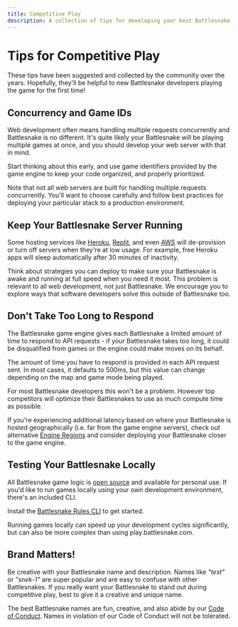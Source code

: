 ```yaml
---
title: Competitive Play
description: A collection of tips for developing your best Battlesnake.
---
```


# Tips for Competitive Play

These tips have been suggested and collected by the community over the years. Hopefully, they'll be helpful to new Battlesnake developers playing the game for the first time!


## Concurrency and Game IDs

Web development often means handling multiple requests concurrently and Battlesnake is no different. It's quite likely your Battlesnake will be playing multiple games at once, and you should develop your web server with that in mind.

Start thinking about this early, and use game identifiers provided by the game engine to keep your code organized, and properly prioritized.

Note that not all web servers are built for handling multiple requests concurrently. You'll want to choose carefully and follow best practices for deploying your particular stack to a production environment.


## Keep Your Battlesnake Server Running

Some hosting services like [Heroku](https://www.heroku.com), [Replit](https://repl.it), and even [AWS](https://aws.amazon.com) will de-provision or turn off servers when they're at low usage. For example, free Heroku apps will sleep automatically after 30 minutes of inactivity.

Think about strategies you can deploy to make sure your Battlesnake is awake and running at full speed when you need it most. This problem is relevant to all web development, not just Battlesnake. We encourage you to explore ways that software developers solve this outside of Battlesnake too.


## Don't Take Too Long to Respond

The Battlesnake game engine gives each Battlesnake a limited amount of time to respond to API requests - if your Battlesnake takes too long, it could be disqualified from games or the engine could make moves on its behalf.

The amount of time you have to respond is provided in each API request sent. In most cases, it defaults to 500ms, but this value can change depending on the map and game mode being played.

For most Battlesnake developers this won't be a problem. However top competitors will optimize their Battlesnakes to use as much compute time as possible.

If you're experiencing additional latency based on where your Battlesnake is hosted geographically (i.e. far from the game engine servers), check out alternative [Engine Regions](/guides/engine-regions) and consider deploying your Battlesnake closer to the game engine.


## Testing Your Battlesnake Locally

All Battlesnake game logic is [open source](https://github.com/BattlesnakeOfficial/rules) and available for personal use. If you'd like to run games locally using your own development environment, there's an included CLI.

Install the [Battlesnake Rules CLI](https://github.com/BattlesnakeOfficial/rules/tree/main/cli) to get started.

Running games locally can speed up your development cycles significantly, but can also be more complex than using play.battlesnake.com.


## Brand Matters!

Be creative with your Battlesnake name and description. Names like _"test"_ or _"snek-1"_ are super popular and are easy to confuse with other Battlesnakes. If you really want your Battlesnake to stand out during competitive play, best to give it a creative and unique name.

The best Battlesnake names are fun, creative, and also abide by our [Code of Conduct](https://docs.battlesnake.com/conduct/). Names in violation of our Code of Conduct will not be tolerated.
